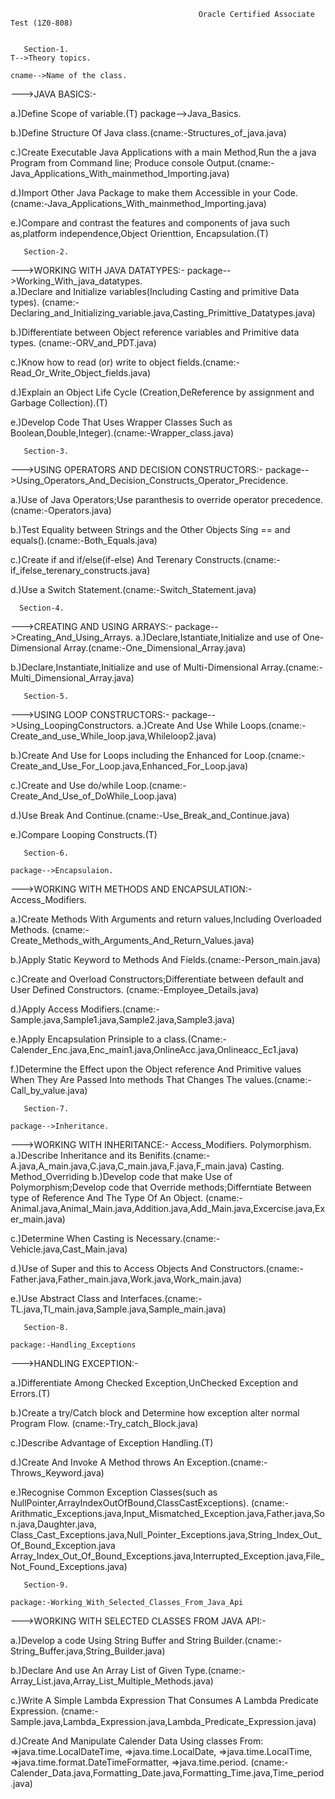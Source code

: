 
                                              Oracle Certified Associate Test (1Z0-808)


       Section-1.                                                                                         T-->Theory topics.
                                                                                                          cname-->Name of the class.
--->JAVA BASICS:-   
                                               
a.)Define Scope of variable.(T)                                                                                package-->Java_Basics.

b.)Define Structure Of Java class.(cname:-Structures_of_java.java)

c.)Create Executable Java Applications with a main Method,Run the a java Program from Command line;
   Produce console Output.(cname:-Java_Applications_With_mainmethod_Importing.java)

d.)Import Other Java Package to make them Accessible in your Code.
   (cname:-Java_Applications_With_mainmethod_Importing.java)

e.)Compare and contrast the features and components of java such as,platform independence,Object Orienttion,
   Encapsulation.(T)


       Section-2.

--->WORKING WITH JAVA DATATYPES:- 
                                                                                                               package-->Working_With_java_datatypes.       
a.)Declare and Initialize variables(Including Casting and primitive Data types).
   (cname:-Declaring_and_Initializing_variable.java,Casting_Primittive_Datatypes.java)

b.)Differentiate between Object reference variables and Primitive data types.
   (cname:-ORV_and_PDT.java)

c.)Know how to read (or) write to object fields.(cname:-Read_Or_Write_Object_fields.java)

d.)Explain an Object Life Cycle (Creation,DeReference by assignment and Garbage Collection).(T)

e.)Develop Code That Uses Wrapper Classes Such as Boolean,Double,Integer).(cname:-Wrapper_class.java)

       
       Section-3.
                                                                                                             
--->USING OPERATORS AND DECISION CONSTRUCTORS:-                                     package-->Using_Operators_And_Decision_Constructs_Operator_Precidence.                                                                      
                                                                      
a.)Use of Java Operators;Use paranthesis to override operator precedence.(cname:-Operators.java)

b.)Test Equality between Strings and the Other Objects Sing == and equals().(cname:-Both_Equals.java)

c.)Create if and if/else(if-else) And Terenary Constructs.(cname:-if_ifelse_terenary_constructs.java)

d.)Use a Switch Statement.(cname:-Switch_Statement.java)


      Section-4.
                                                                                              
--->CREATING AND USING ARRAYS:-
                                                                                                               package-->Creating_And_Using_Arrays.
a.)Declare,Istantiate,Initialize and use of One-Dimensional Array.(cname:-One_Dimensional_Array.java) 

b.)Declare,Instantiate,Initialize and use of Multi-Dimensional Array.(cname:-Multi_Dimensional_Array.java)                                                                                    


       Section-5.
                                                                                                                                                
--->USING LOOP CONSTRUCTORS:-
                                                                                                               package-->Using_LoopingConstructors.
a.)Create And Use While Loops.(cname:-Create_and_use_While_loop.java,Whileloop2.java)

b.)Create And Use for Loops including the Enhanced for Loop.(cname:-Create_and_Use_For_Loop.java,Enhanced_For_Loop.java)

c.)Create and Use do/while Loop.(cname:-Create_And_Use_of_DoWhile_Loop.java)   

d.)Use Break And Continue.(cname:-Use_Break_and_Continue.java)   

e.)Compare Looping Constructs.(T)


       Section-6.
                                                                                                               package-->Encapsulaion.
--->WORKING WITH METHODS AND ENCAPSULATION:-                                                                             Access_Modifiers.
                                                                                                                         
a.)Create Methods With Arguments and return values,Including Overloaded Methods.
   (cname:-Create_Methods_with_Arguments_And_Return_Values.java)       

b.)Apply Static Keyword to Methods And Fields.(cname:-Person_main.java)   

c.)Create and Overload Constructors;Differentiate between default and User Defined Constructors.
   (cname:-Employee_Details.java) 

d.)Apply Access Modifiers.(cname:-Sample.java,Sample1.java,Sample2.java,Sample3.java) 

e.)Apply Encapsulation Prinsiple to a class.(Cname:-Calender_Enc.java,Enc_main1.java,OnlineAcc.java,Onlineacc_Ec1.java)                                                                            

f.)Determine the Effect upon the Object reference And Primitive values When They Are Passed Into methods
   That Changes The values.(cname:-Call_by_value.java)


       Section-7.
                                                                                                               package-->Inheritance.                                                                                                                
--->WORKING WITH INHERITANCE:-                                                                                           Access_Modifiers.
                                                                                                                         Polymorphism.
a.)Describe Inheritance and its Benifits.(cname:-A.java,A_main.java,C.java,C_main.java,F.java,F_main.java)               Casting.
                                                                                                                         Method_Overriding
b.)Develop code that make Use of Polymorphism;Develop code that Override methods;Differntiate Between type
   of Reference And The Type Of An Object.
   (cname:-Animal.java,Animal_Main.java,Addition.java,Add_Main.java,Excercise.java,Exer_main.java)

c.)Determine When Casting is Necessary.(cname:-Vehicle.java,Cast_Main.java)

d.)Use of Super and this to Access Objects And Constructors.(cname:-Father.java,Father_main.java,Work.java,Work_main.java)

e.)Use Abstract Class and Interfaces.(cname:-TL.java,Tl_main.java,Sample.java,Sample_main.java)


       Section-8.
                                                                                                               package:-Handling_Exceptions
--->HANDLING EXCEPTION:-

a.)Differentiate Among Checked Exception,UnChecked Exception and Errors.(T)

b.)Create a try/Catch block and Determine how exception alter normal Program Flow.
   (cname:-Try_catch_Block.java)

c.)Describe Advantage of Exception Handling.(T)

d.)Create And Invoke A Method throws An Exception.(cname:-Throws_Keyword.java)

e.)Recognise Common Exception Classes(such as NullPointer,ArrayIndexOutOfBound,ClassCastExceptions).
   (cname:-Arithmatic_Exceptions.java,Input_Mismatched_Exception.java,Father.java,Son.java,Daughter.java,
           Class_Cast_Exceptions.java,Null_Pointer_Exceptions.java,String_Index_Out_Of_Bound_Exception.java
           Array_Index_Out_Of_Bound_Exceptions.java,Interrupted_Exception.java,File_Not_Found_Exceptions.java)


       Section-9.
                                                                                                    package:-Working_With_Selected_Classes_From_Java_Api
--->WORKING WITH SELECTED CLASSES FROM JAVA API:-

a.)Develop a code Using String Buffer and String Builder.(cname:-String_Buffer.java,String_Builder.java)

b.)Declare And use An Array List of Given Type.(cname:-Array_List.java,Array_List_Multiple_Methods.java)

c.)Write A Simple Lambda Expression That Consumes A Lambda Predicate Expression.
   (cname:-Sample.java,Lambda_Expression.java,Lambda_Predicate_Expression.java)

d.)Create And Manipulate Calender Data Using classes From:
     =>java.time.LocalDateTime,
     =>java.time.LocalDate,
     =>java.time.LocalTime,
     =>java.time.format.DateTimeFormatter,
     =>java.time.period.
   (cname:-Calender_Data.java,Formatting_Date.java,Formatting_Time.java,Time_period.java)